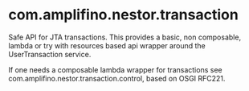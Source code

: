 # com.amplifino.nestor.transaction #

Safe API for JTA transactions.
This provides a basic, non composable, lambda or try with resources based api wrapper
around the UserTransaction service.

If one needs a composable lambda wrapper for transactions see com.amplifino.nestor.transaction.control,
based on OSGI RFC221.
 

